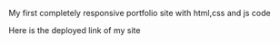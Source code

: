 My first completely responsive portfolio site with html,css and js code 

Here is the deployed link of my site

